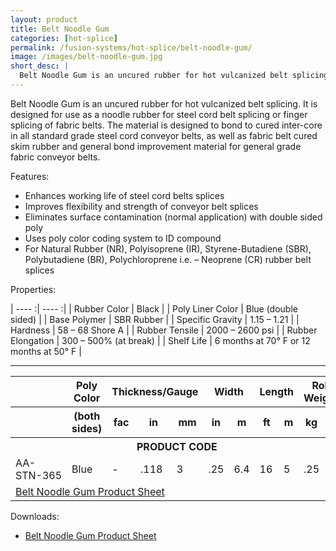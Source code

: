 ```yaml
---
layout: product
title: Belt Noodle Gum
categories: [hot-splice]
permalink: /fusion-systems/hot-splice/belt-noodle-gum/
image: /images/belt-noodle-gum.jpg
short_desc: |
  Belt Noodle Gum is an uncured rubber for hot vulcanized belt splicing. It is designed for use as a noodle rubber for steel cord belt splicing or finger splicing of fabric belts. The material is designed to bond to cured inter-core in all standard grade steel cord conveyor belts, as well as fabric belt cured skim rubber and general bond improvement material for general grade fabric conveyor belts.
---
```


Belt Noodle Gum is an uncured rubber for hot vulcanized belt splicing. It is designed for use as a noodle rubber for steel cord belt splicing or finger splicing of fabric belts. The material is designed to bond to cured inter-core in all standard grade steel cord conveyor belts, as well as fabric belt cured skim rubber and general bond improvement material for general grade fabric conveyor belts.

Features:
- Enhances working life of steel cord belts splices
- Improves flexibility and strength of conveyor belt splices
- Eliminates surface contamination (normal application) with
double sided poly
- Uses poly color coding system to ID compound
- For Natural Rubber (NR), Polyisoprene (IR), Styrene-Butadiene (SBR), Polybutadiene (BR), Polychloroprene i.e. – Neoprene (CR) rubber belt splices



Properties:

| ---- :| ---- :|
| Rubber Color |	Black |
| Poly Liner Color |	Blue (double sided) |
| Base Polymer |	SBR Rubber |
| Specific Gravity |	1.15 – 1.21 |
| Hardness |	58 – 68 Shore A |
| Rubber Tensile |	2000 – 2600 psi |
| Rubber Elongation |	300 – 500% (at break) |
| Shelf Life |	6 months at 70° F or 12 months at 50° F |

-----------

<table>
		<tbody><tr>
			<th>&nbsp;</th>
			<th>Poly Color</th>
			<th colspan="3">Thickness/Gauge</th>
			<th colspan="2">Width</th>
			<th colspan="2">Length</th>
			<th colspan="2">Roll Weight</th>
		</tr>
		<tr>
			<th>&nbsp;</th>
			<th>(both sides)</th>
			<th>fac</th>
			<th>in</th>
			<th>mm</th>
			<th>in</th>
			<th>m</th>
			<th>ft</th>
			<th>m</th>
			<th>kg</th>
			<th>lb</th>
		</tr>
		<tr>
			<th colspan="11"><span class="caps"><span class="caps">PRODUCT</span></span> <span class="caps"><span class="caps">CODE</span></span></th>
		</tr>
		<tr>
			<td>AA-<span class="caps"><span class="caps">STN</span></span>-365</td>
			<td>Blue</td>
			<td>-</td>
			<td>.118</td>
			<td>3</td>
			<td>.25</td>
			<td>6.4</td>
			<td>16</td>
			<td>5</td>
			<td>.25</td>
			<td>.6</td>
		</tr>
		<tr>
			<td colspan="11"><a href="http://www.almex.com/file_download/54/BeltNoodleGum.pdf" class="pdf">Belt Noodle Gum Product Sheet</a> </td>
		</tr>
	</tbody></table>

Downloads:
- [Belt Noodle Gum Product Sheet](http://www.almex.com/file_download/54/BeltNoodleGum.pdf)
